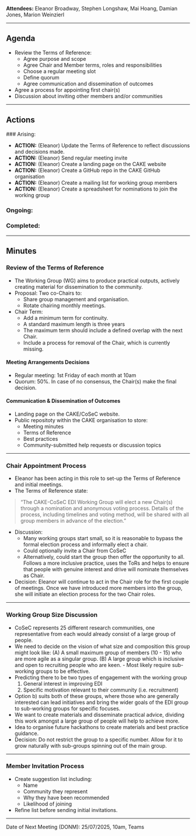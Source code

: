 
**Attendees:** Eleanor Broadway, Stephen Longshaw, Mai Hoang, Damian Jones, Marion Weinzierl  

---

## Agenda
- Review the Terms of Reference:   
    - Agree purpose and scope  
    - Agree Chair and Member terms, roles and responsibilities  
    - Choose a regular meeting slot  
    - Define quorum  
    - Agree communication and dissemination of outcomes  
- Agree a process for appointing first chair(s)  
- Discussion about inviting other members and/or communities  

---

## Actions 

### Arising: 

- **ACTION:** (Eleanor) Update the Terms of Reference to reflect discussions and decisions made.  
- **ACTION:** (Eleanor) Send regular meeting invite  
- **ACTION:** (Eleanor) Create a landing page on the CAKE website  
- **ACTION:** (Eleanor) Create a GitHub repo in the CAKE GitHub organisation  
- **ACTION:** (Eleanor) Create a mailing list for working group members  
- **ACTION:** (Eleanor) Create a spreadsheet for nominations to join the working group  

### Ongoing: 

### Completed: 

---

## Minutes

### Review of the Terms of Reference
- The Working Group (WG) aims to produce practical outputs, actively creating material for dissemination to the community.
- Proposal: Two co-Chairs to:
    - Share group management and organisation.
    - Rotate chairing monthly meetings.
- Chair Term:
    - Add a minimum term for continuity.
    - A standard maximum length is three years 
    - The maximum term should include a defined overlap with the next Chair. 
    - Include a process for removal of the Chair, which is currently missing.

#### Meeting Arrangements Decisions
- Regular meeting: 1st Friday of each month at 10am
- Quorum: 50%. In case of no consensus, the Chair(s) make the final decision.

#### Communication & Dissemination of Outcomes
- Landing page on the CAKE/CoSeC website.
- Public repositoty within the CAKE organisation to store:
  - Meeting minutes
  - Terms of Reference
  - Best practices
  - Community-submitted help requests or discussion topics

---

### Chair Appointment Process
- Eleanor has been acting in this role to set-up the Terms of Reference and initial meetings. 
- The Terms of Reference state: 
> “The CAKE-CoSeC EDI Working Group will elect a new Chair(s) through a nomination and anonymous voting process. Details of the process, including timelines and voting method, will be shared with all group members in advance of the election.”
- Discussion: 
    - Many working groups start small, so it is reasonable to bypass the formal election process and informally elect a chair. 
    - Could optionally invite a Chair from CoSeC
    - Alternatively, could start the group then offer the opportunity to all. Follows a more inclusive practice, uses the ToRs and helps to ensure that people with genuine interest and drive will nominate themselves as Chair. 
- Decision: Eleanor will continue to act in the Chair role for the first couple of meetings. Once we have introduced more members into the group, she will initiate an election process for the two Chair roles. 

---

### Working Group Size Discussion
- CoSeC represents 25 different research communities, one representative from each would already consist of a large group of people. 
- We need to decide on the vision of what size and composition this group might look like: 
    (A) A small maximum group of members (10 - 15) who are more agile as a singular group. 
    (B) A large group which is inclusive and open to recruiting people who are keen. 
        - Most likely require sub-working groups to be effective. 
- Predicting there to be two types of engagement with the working group 	
    1. General interest in improving EDI
    2. Specific motivation relevant to their community (i.e. recruitment) 
- Option b) suits both of these groups, where those who are generally interested can lead initiatives and bring the wider goals of the EDI group to sub-working groups for specific focuses. 
- We want to create materials and disseminate practical advice, dividing this work amongst a large group of people will help to achieve more. 
- Idea to organise future hackathons to create materials and best practice guidance. 
- Decision: Do not restrict the group to a specific number. Allow for it to grow naturally with sub-groups spinning out of the main group.  

---

### Member Invitation Process
- Create suggestion list including:
  - Name  
  - Community they represent  
  - Why they have  been recommended  
  - Likelihood of joining
- Refine list before sending initial invitations.

---

Date of Next Meeting (DONM): 25/07/2025, 10am, Teams   
